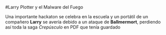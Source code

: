#Larry Plotter y el Malware del Fuego

Una importante hackaton se celebra en la escuela y un portátil de un compañero **Larry** se avería debido a un ataque de **Ballmermort**, perdiendo así toda la saga *Crepúsculo* en PDF que tenía guardado
